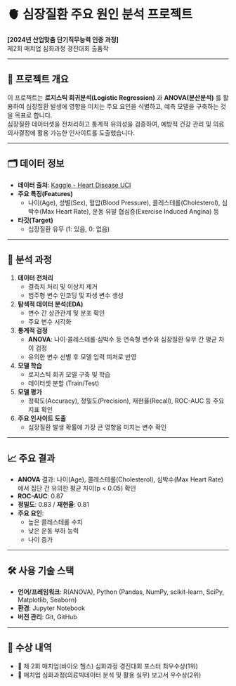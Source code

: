 # 🫀 심장질환 주요 원인 분석 프로젝트  
**[2024년 산업맞춤 단기직무능력 인증 과정]**  
제2회 매치업 심화과정 경진대회 출품작  

---

## 📌 프로젝트 개요
이 프로젝트는 **로지스틱 회귀분석(Logistic Regression)** 과 **ANOVA(분산분석)** 를 활용하여 심장질환 발생에 영향을 미치는 주요 요인을 식별하고, 예측 모델을 구축하는 것을 목표로 합니다.  
심장질환 데이터셋을 전처리하고 통계적 유의성을 검증하여, 예방적 건강 관리 및 의료 의사결정에 활용 가능한 인사이트를 도출했습니다.

---

## 🗂 데이터 정보
- **데이터 출처**: [Kaggle - Heart Disease UCI](https://www.kaggle.com/ronitf/heart-disease-uci)  
- **주요 특징(Features)**  
  - 나이(Age), 성별(Sex), 혈압(Blood Pressure), 콜레스테롤(Cholesterol), 심박수(Max Heart Rate), 운동 유발 협심증(Exercise Induced Angina) 등  
- **타깃(Target)**  
  - 심장질환 유무 (1: 있음, 0: 없음)

---

## 🔎 분석 과정
1. **데이터 전처리**
   - 결측치 처리 및 이상치 제거
   - 범주형 변수 인코딩 및 파생 변수 생성
2. **탐색적 데이터 분석(EDA)**
   - 변수 간 상관관계 및 분포 확인
   - 주요 변수 시각화
3. **통계적 검정**
   - **ANOVA**: 나이·콜레스테롤·심박수 등 연속형 변수와 심장질환 유무 간 평균 차이 검정  
   - 유의한 변수 선별 후 모델 입력 피처로 반영
4. **모델 학습**
   - 로지스틱 회귀 모델 구축 및 학습
   - 데이터셋 분할 (Train/Test)
5. **모델 평가**
   - 정확도(Accuracy), 정밀도(Precision), 재현율(Recall), ROC-AUC 등 주요 지표 확인
6. **주요 인사이트 도출**
   - 심장질환 발생 확률에 가장 큰 영향을 미치는 변수 확인

---

## 📈 주요 결과
- **ANOVA** 결과: 나이(Age), 콜레스테롤(Cholesterol), 심박수(Max Heart Rate)에서 집단 간 유의한 평균 차이(p < 0.05) 확인  
- **ROC-AUC**: 0.87  
- **정밀도**: 0.83 / **재현율**: 0.81  
- **주요 요인**:  
  - 높은 콜레스테롤 수치  
  - 낮은 운동 부하 능력  
  - 나이 증가  

--- 

## 🛠 사용 기술 스택
- **언어/프레임워크**: R(ANOVA), Python (Pandas, NumPy, scikit-learn, SciPy, Matplotlib, Seaborn)  
- **환경**: Jupyter Notebook  
- **버전 관리**: Git, GitHub  

---

## 🎇 수상 내역
- 🥇 제 2회 매치업(바이오 헬스) 심화과정 경진대회 포스터 최우수상(1위)
- 🥈 매치업 심화과정(의료빅데이터 분석 및 활용 실무) 보고서 우수상(2위)
